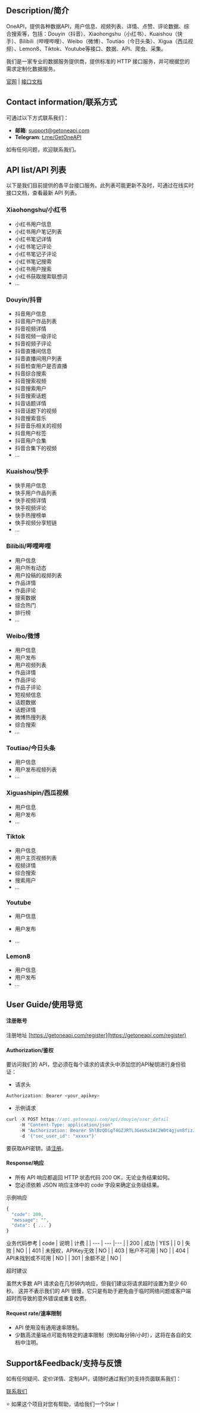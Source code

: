 ## Description/简介

OneAPI，提供各种数据API，用户信息、视频列表、详情、点赞、评论数据、综合搜索等，包括：Douyin（抖音）、Xiaohongshu（小红书）、Kuaishou（快手）、Bilibili（哔哩哔哩）、Weibo（微博）、Toutiao（今日头条）、Xigua（西瓜视频）、Lemon8、Tiktok、Youtube等接口、数据、API、爬虫、采集。 

我们是一家专业的数据服务提供商，提供标准的 HTTP 接口服务，并可根据您的需求定制化数据服务。

[官网](https://getoneapi.com/) | [接口文档](https://doc.getoneapi.com/)

## Contact information/联系方式

可通过以下方式联系我们：

- **邮箱**: support@getoneapi.com
- **Telegram**: [t.me/GetOneAPI](https://t.me/GetOneAPI)

如有任何问题，欢迎联系我们。

## API list/API 列表

以下是我们目前提供的各平台接口服务。此列表可能更新不及时，可通过在线实时接口文档，查看最新 API 列表。

### Xiaohongshu/小红书

- 小红书用户信息
- 小红书用户笔记列表
- 小红书笔记详情
- 小红书笔记评论
- 小红书笔记子评论
- 小红书笔记搜索
- 小红书用户搜索
- 小红书获取搜索联想词
- ...

### Douyin/抖音

- 抖音用户信息
- 抖音用户作品列表
- 抖音视频详情
- 抖音视频一级评论
- 抖音视频子评论
- 抖音直播间信息
- 抖音直播间用户列表
- 抖音检查用户是否直播
- 抖音综合搜索
- 抖音搜索视频
- 抖音搜索用户
- 抖音搜索话题
- 抖音话题详情
- 抖音话题下的视频
- 抖音搜索音乐
- 抖音音乐相关的视频
- 抖音用户标签
- 抖音用户合集
- 抖音合集下的视频
- ...

### Kuaishou/快手

- 快手用户信息
- 快手用户作品列表
- 快手视频详情
- 快手视频评论
- 快手热搜榜单
- 快手视频分享短链
- ...

### Bilibili/哔哩哔哩

- 用户信息
- 用户所有动态
- 用户投稿的视频列表
- 作品详情
- 作品评论
- 搜索数据
- 综合热门
- 排行榜
- ...

### Weibo/微博

- 用户信息
- 用户发布
- 用户视频列表
- 作品详情
- 作品评论
- 作品子评论
- 短视频信息
- 话题数据
- 话题详情
- 微博热搜列表
- 综合搜索
- ...


### Toutiao/今日头条

- 用户信息
- 用户发布视频列表
- ...

### Xiguashipin/西瓜视频

- 用户信息
- 用户发布
- ...

### Tiktok

- 用户信息
- 用户主页视频列表
- 视频详情
- 综合搜索
- 搜索用户
- ...

### Youtube

- 用户信息
- 用户发布

- ...

### Lemon8

- 用户信息
- 用户发布
- ...

## User Guide/使用导览

#### 注册账号

注册地址  [https://getoneapi.com/register](https://getoneapi.com/register)

#### Authorization/鉴权

要访问我们的 API，您必须在每个请求的请求头中添加您的API秘钥进行身份验证：

- 请求头
```js
Authorization: Bearer <your_apikey>
```
- 示例请求

```js
curl -X POST https://api.getoneapi.com/api/douyin/user_detail 
     -H "Content-Type: application/json" 
     -H "Authorization: Bearer 5hlBzQDigT4GZJRTL3GeUSxIAC2W0t4gjvn8fizJCCsawhFS1I2R4T8DbhqXYV6v" 
     -d '{"sec_user_id": "xxxxx"}'
```
要获取API密钥，请[注册](https://getoneapi.com/register)。

#### Response/响应
- 所有 API 响应都返回 HTTP 状态代码 200 OK，无论业务结果如何。
- 您必须依赖 JSON 响应主体中的 code 字段来确定业务级结果。

示例响应
```js
{
  "code": 200,
  "message": "",
  "data": { ... }
}
```
业务代码参考
| code | 说明 | 计费 |
| --- | --- |--- |
| 200 | 成功 | YES |
| 0 | 失败 | NO |
| 401 | 未授权，APIKey无效 | NO |
| 403 | 账户不可用 | NO |
| 404 | API未找到或不可用 | NO |
| 301 | 余额不足 | NO |


超时建议

虽然大多数 API 请求会在几秒钟内响应，但我们建议将请求超时设置为至少 60 秒。
这并不表示我们的 API 很慢，它只是有助于避免由于临时网络问题或客户端超时而导致的意外错误或重复收费。


#### Request rate/速率限制

- API 使用没有通用速率限制。
- 少数高流量端点可能有特定的速率限制（例如每分钟/小时），这将在各自的文档中注明。

## Support&Feedback/支持与反馈
如有任何疑问、定价详情、定制API，请随时通过我们的支持页面联系我们：

[联系我们](https://getoneapi.com/contact)

⭐ 如果这个项目对您有帮助，请给我们一个Star！
